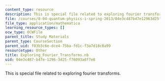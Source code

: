 ```yaml
---
content_type: resource
description: This is special file related to exploring fourier transforms.
file: /courses/8-04-quantum-physics-i-spring-2013/04e3c487b47e12963d25f76093a8f7e8_Exploring_Fourier_Transforms.nb
file_type: application/mathematica
learning_resource_types: []
ocw_type: OCWFile
parent_title: Study Materials
parent_type: CourseSection
parent_uid: f03b3c6e-dce4-75ba-fd1c-f3a7d18c8a99
resourcetype: Other
title: Exploring_Fourier_Transforms.nb
uid: 04e3c487-b47e-1296-3d25-f76093a8f7e8
---
```

This is special file related to exploring fourier transforms.

